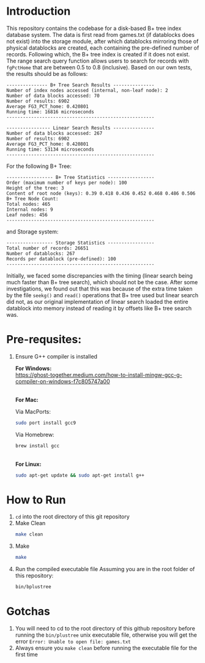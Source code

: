 # Introduction
This repository contains the codebase for a disk-based B+ tree index database system. The data is first read from games.txt (if datablocks does not exist) into the storage module, after which datablocks mirroring those of physical datablocks are created, each containing the pre-defined number of records. Following which, the B+ tree index is created if it does not exist. The range search query function allows users to search for records with `fgPctHome` that are between 0.5 to 0.8 (inclusive). Based on our own tests, the results should be as follows:

```
--------------- B+ Tree Search Results ---------------
Number of index nodes accessed (internal, non-leaf node): 2
Number of data blocks accessed: 70
Number of results: 6902
Average FG3_PCT_home: 0.420801
Running time: 16816 microseconds
------------------------------------------------------

---------------- Linear Search Results ---------------
Number of data blocks accessed: 267
Number of results: 6902
Average FG3_PCT_home: 0.420801
Running time: 53134 microseconds
------------------------------------------------------
```

For the following B+ Tree:
```
----------------- B+ Tree Statistics -----------------
Order (maximum number of keys per node): 100
Height of the tree: 3
Content of root node (keys): 0.39 0.418 0.436 0.452 0.468 0.486 0.506 
B+ Tree Node Count:
Total nodes: 465
Internal nodes: 9
Leaf nodes: 456
------------------------------------------------------
```

and Storage system:
```
----------------- Storage Statistics -----------------
Total number of records: 26651
Number of datablocks: 267
Records per datablock (pre-defined): 100
------------------------------------------------------
```

Initially, we faced some discrepancies with the timing (linear search being much faster than B+ tree search), which should not be the case. After some investigations, we found out that this was because of the extra time taken by the file `seekg()` and `read()` operations that B+ tree used but linear search did not, as our original implementation of linear search loaded the entire datablock into memory instead of reading it by offsets like B+ tree search was.

# Pre-requsites:
1. Ensure G++ compiler is installed

   **For Windows:**<br>
   https://ghost-together.medium.com/how-to-install-mingw-gcc-g-compiler-on-windows-f7c805747a00
   
   <br>**For Mac:**<br>

   Via MacPorts:
   ```bash
   sudo port install gcc9
   ```

   Via Homebrew:
   ```bash
   brew install gcc
   ```

   <br>**For Linux:**<br>
   ```bash
   sudo apt-get update && sudo apt-get install g++
   ```
   
# How to Run
1. `cd` into the root directory of this git repository
2. Make Clean
   ```bash
   make clean
   ```
3. Make
   ```bash
   make
   ```
4. Run the compiled executable file
   Assuming you are in the root folder of this repository:
   ```bash
   bin/bplustree
   ```
   
# Gotchas
1. You will need to cd to the root directory of this github repository before running the `bin/plustree` unix executable file, otherwise you will get the error `Error: Unable to open file: games.txt`
2. Always ensure you `make clean` before running the executable file for the first time
